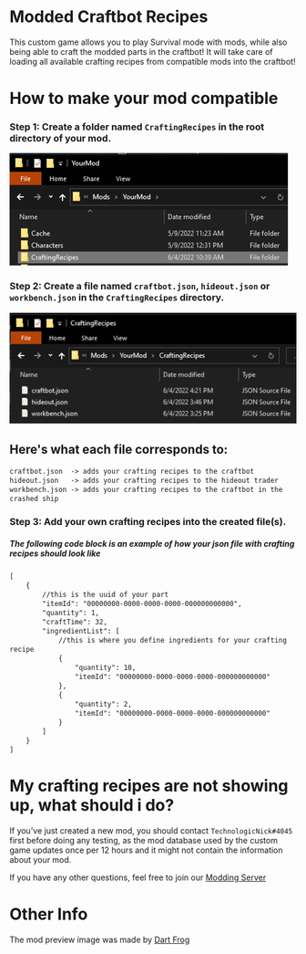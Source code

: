 # Modded Craftbot Recipes
 This custom game allows you to play Survival mode with mods, while also being able to craft the modded parts in the craftbot! It will take care of loading all available crafting recipes from compatible mods into the craftbot!

# How to make your mod compatible
### Step 1: Create a folder named `CraftingRecipes` in the root directory of your mod.
![Guide1](https://github.com/QuestionableM/Modded-Craftbot-Recipes/blob/main/GuideImages/guide_image1.png)
### Step 2: Create a file named `craftbot.json`, `hideout.json` or `workbench.json` in the `CraftingRecipes` directory.
![Guide2](https://github.com/QuestionableM/Modded-Craftbot-Recipes/blob/main/GuideImages/guide_image2.png)

## Here's what each file corresponds to:
```
craftbot.json  -> adds your crafting recipes to the craftbot
hideout.json   -> adds your crafting recipes to the hideout trader
workbench.json -> adds your crafting recipes to the craftbot in the crashed ship
```

### Step 3: Add your own crafting recipes into the created file(s).
##### The following code block is an example of how your json file with crafting recipes should look like
```jsonc
[
	{
		//this is the uuid of your part
		"itemId": "00000000-0000-0000-0000-000000000000",
		"quantity": 1,
		"craftTime": 32,
		"ingredientList": [
			//this is where you define ingredients for your crafting recipe
			{
				"quantity": 10,
				"itemId": "00000000-0000-0000-0000-000000000000"
			},
			{
				"quantity": 2,
				"itemId": "00000000-0000-0000-0000-000000000000"
			}
		]
	}
]
```

# My crafting recipes are not showing up, what should i do?
If you've just created a new mod, you should contact `TechnologicNick#4045` first before doing any testing, as the mod database used by the custom game updates once per 12 hours and it might not contain the information about your mod.

If you have any other questions, feel free to join our [Modding Server](https://discord.gg/SVEFyus)

# Other Info
The mod preview image was made by [Dart Frog](https://steamcommunity.com/profiles/76561198318189561)
